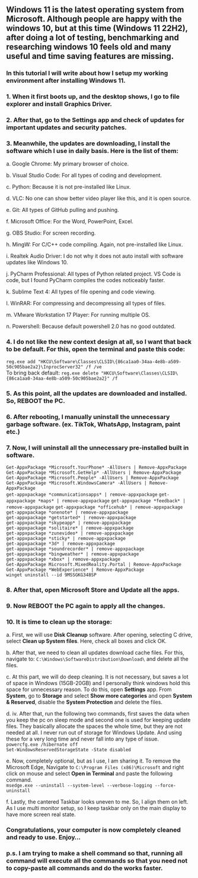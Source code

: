 ﻿Windows 11 is the latest operating system from Microsoft. Although people are happy with the windows 10, but at this time (Windows 11 22H2), after doing a lot of testing, benchmarking and researching windows 10 feels old and many useful and time saving features are missing.
----------------------------------------------------------------------------------------------------------------------------------------------------------------------------------------------------------------------------------------------------------------------------------

### In this tutorial I will write about how I setup my working environment after installing Windows 11.

### 1.   When it first boots up, and the desktop shows, I go to file explorer and install Graphics Driver.

### 2.   After that, go to the Settings app and check of updates for important updates and security patches.

### 3.   Meanwhile, the updates are downloading, I install the software which I use in daily basis. Here is the list of them:

a.  Google Chrome: My primary browser of choice.

b.  Visual Studio Code: For all types of coding and development.

c.  Python: Because it is not pre-installed like Linux.

d.  VLC: No one can show better video player like this, and it is open source.

e.  Git: All types of GitHub pulling and pushing.

f.  Microsoft Office: For the Word, PowerPoint, Excel.

g.  OBS Studio: For screen recording.

h.  MingW: For C/C++ code compiling. Again, not pre-installed like Linux.

i.  Realtek Audio Driver: I do not why it does not auto install with software updates like Windows 10.

j.  PyCharm Professional: All types of Python related project. VS Code is code, but I found PyCharm compiles the codes noticeably faster.

k.  Sublime Text 4: All types of file opening and code viewing.

l.  WinRAR: For compressing and decompressing all types of files.

m.  VMware Workstation 17 Player: For running multiple OS.

n.  Powershell: Because default powershell 2.0 has no good outdated.

### 4.   I do not like the new context design at all, so I want that back to be default. For this, open the terminal and paste this code:

`reg.exe add "HKCU\Software\Classes\CLSID\{86ca1aa0-34aa-4e8b-a509-50c905bae2a2}\InprocServer32" /f /ve`  
To bring back default: `reg.exe delete "HKCU\Software\Classes\CLSID\{86ca1aa0-34aa-4e8b-a509-50c905bae2a2}" /f`

### 5.   As this point, all the updates are downloaded and installed. So, **REBOOT** the PC.

### 6.   After rebooting, I manually uninstall the unnecessary garbage software. (ex. TikTok, WhatsApp, Instagram, paint etc.)

### 7.   Now, I will uninstall all the unnecessary pre-installed built in software.

`Get-AppxPackage *Microsoft.YourPhone* -AllUsers | Remove-AppxPackage`   
`Get-AppxPackage *Microsoft.GetHelp* -AllUsers | Remove-AppxPackage`   
`Get-AppxPackage *Microsoft.People* -AllUsers | Remove-AppxPackage`   
`Get-AppxPackage *Microsoft.WindowsCamera* -AllUsers | Remove-AppxPackage`   
`get-appxpackage *communicationsapps* | remove-appxpackage` 
`get-appxpackage *maps* | remove-appxpackage`
`get-appxpackage *feedback* | remove-appxpackage` 
`get-appxpackage *officehub* | remove-appxpackage`   
`get-appxpackage *onenote* | remove-appxpackage`  
`get-appxpackage *getstarted* | remove-appxpackage`   
`get-appxpackage *skypeapp* | remove-appxpackage`   
`get-appxpackage *solitaire* | remove-appxpackage`   
`get-appxpackage *zunevideo* | remove-appxpackage`   
`get-appxpackage *sticky* | remove-appxpackage`   
`get-appxpackage *3d* | remove-appxpackage`  
`get-appxpackage *soundrecorder* | remove-appxpackage`   
`get-appxpackage *bingweather* | remove-appxpackage`   
`get-appxpackage *xbox* | remove-appxpackage`   
`Get-AppxPackage Microsoft.MixedReality.Portal | Remove-AppxPackage`   
`Get-AppxPackage *WebExperience* | Remove-AppxPackage`   
`winget uninstall --id 9MSSGKG348SP`

### 8.   After that, open Microsoft Store and Update all the apps.

### 9.   Now REBOOT the PC again to apply all the changes.

### 10.   It is time to clean up the storage:

a.  First, we will use **Disk Cleanup** software. After opening, selecting C drive, select **Clean up System files**. Here, check all boxes and click OK.

b.  After that, we need to clean all updates download cache files. For this, navigate to: `C:\Windows\SoftwareDistribution\Download\` and delete all the files.

c.  At this part, we will do deep cleaning. It is not necessary, but saves a lot of space in Windows (15GB-20GB) and I personally think windows hold this space for unnecessary reason. To do this, open **Settings** app. From **System**, go to **Storage** and select **Show more categories** and open **System & Reserved**, disable the **System Protection** and delete the files.

d.  iv. After that, run the following two commands, first saves the data when you keep the pc on sleep mode and second one is used for keeping update files. They basically allocate the spaces the whole time, but they are not needed at all. I never run out of storage for Windows Update. And using these for a very long time and never fall into any type of issue.  
    `powercfg.exe /hibernate off`   
    `Set-WindowsReservedStorageState -State disabled`

e.  Now, completely optional, but as I use, I am sharing it. To remove the Microsoft Edge, Navigate to `C:\Program Files (x86)\Microsoft` and right click on mouse and select **Open in Terminal** and paste the following command.  
    `msedge.exe --uninstall --system-level --verbose-logging --force-uninstall`

f.  Lastly, the cantered Taskbar looks uneven to me. So, I align them on left. As I use multi monitor setup, so I keep taskbar only on the main display to have more screen real state.

### Congratulations, your computer is now completely cleaned and ready to use. Enjoy…

### p.s. I am trying to make a shell command so that, running all command will execute all the commands so that you need not to copy-paste all commands and do the works faster.